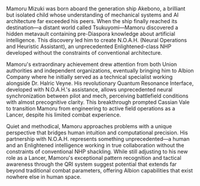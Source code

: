 Mamoru Mizuki was born aboard the generation ship Akebono, a brilliant but isolated child whose understanding of mechanical systems and AI architecture far exceeded his peers. When the ship finally reached its destination—a distant world called Tsukuyomi—Mamoru discovered a hidden metavault containing pre-Diaspora knowledge about artificial intelligence. This discovery led him to create N.O.A.H. (Neural Operations and Heuristic Assistant), an unprecedented Enlightened-class NHP developed without the constraints of conventional architecture.

Mamoru's extraordinary achievement drew attention from both Union authorities and independent organizations, eventually bringing him to Albion Company where he initially served as a technical specialist working alongside Dr. Halric Veyne. His revolutionary Quantum Resonance Interface, developed with N.O.A.H.'s assistance, allows unprecedented neural synchronization between pilot and mech, perceiving battlefield conditions with almost precognitive clarity. This breakthrough prompted Cassian Vale to transition Mamoru from engineering to active field operations as a Lancer, despite his limited combat experience.

Quiet and methodical, Mamoru approaches problems with a unique perspective that bridges human intuition and computational precision. His partnership with N.O.A.H. represents something unprecedented—a human and an Enlightened intelligence working in true collaboration without the constraints of conventional NHP shackling. While still adjusting to his new role as a Lancer, Mamoru's exceptional pattern recognition and tactical awareness through the QRI system suggest potential that extends far beyond traditional combat parameters, offering Albion capabilities that exist nowhere else in human space.
